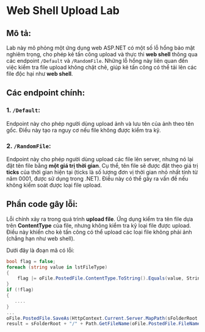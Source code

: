 # Web Shell Upload Lab

## Mô tả:

Lab này mô phỏng một ứng dụng web ASP.NET có một số lỗ hổng bảo mật nghiêm trọng, cho phép kẻ tấn công upload và thực thi **web shell** thông qua các endpoint `/Default` và `/RandomFile`. Những lỗ hổng này liên quan đến việc kiểm tra file upload không chặt chẽ, giúp kẻ tấn công có thể tải lên các file độc hại như **web shell**.

## Các endpoint chính:

### 1. `/Default`:

Endpoint này cho phép người dùng upload ảnh và lưu tên của ảnh theo tên gốc. Điều này tạo ra nguy cơ nếu file không được kiểm tra kỹ.

### 2. `/RandomFile`:

Endpoint này cho phép người dùng upload các file lên server, nhưng nó lại đặt tên file bằng **một giá trị thời gian**. Cụ thể, tên file sẽ được đặt theo giá trị **ticks** của thời gian hiện tại (ticks là số lượng đơn vị thời gian nhỏ nhất tính từ năm 0001, được sử dụng trong .NET). Điều này có thể gây ra vấn đề nếu không kiểm soát được loại file upload.

## Phần code gây lỗi:

Lỗi chính xảy ra trong quá trình **upload file**. Ứng dụng kiểm tra tên file dựa trên **ContentType** của file, nhưng không kiểm tra kỹ loại file được upload. Điều này khiến cho kẻ tấn công có thể upload các loại file không phải ảnh (chẳng hạn như web shell).

Dưới đây là đoạn mã có lỗi:

```csharp
bool flag = false;
foreach (string value in lstFileType)
{
    flag |= oFile.PostedFile.ContentType.ToString().Equals(value, StringComparison.OrdinalIgnoreCase);
}
if (!flag)
{
   ....
}
...
oFile.PostedFile.SaveAs(HttpContext.Current.Server.MapPath(sFolderRoot + "/" + Path.GetFileName(oFile.PostedFile.FileName)));
result = sFolderRoot + "/" + Path.GetFileName(oFile.PostedFile.FileName);
```
